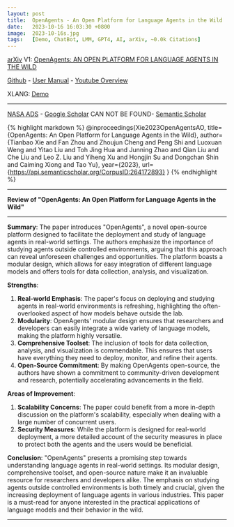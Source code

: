 ```yaml
---
layout: post
title:  OpenAgents - An Open Platform for Language Agents in the Wild
date:   2023-10-16 16:03:30 +0800
image:  2023-10-16s.jpg
tags:   [Demo, ChatBot, LMM, GPT4, AI, arXiv, ~0.0k Citations]
---
```


[arXiv](https://arxiv.org/abs/2310.10634) V1: [OpenAgents: AN OPEN PLATFORM FOR LANGUAGE AGENTS IN THE WILD](https://arxiv.org/pdf/2310.10634.pdf)

[Github](https://github.com/xlang-ai/OpenAgents) - 
[User Manual](https://docs.xlang.ai/user-manual/overview) - 
[Youtube Overview](https://www.youtube.com/watch?v=Jtfo_4m4GVE)

XLANG: [Demo](https://chat.xlang.ai)


---
[NASA ADS](https://ui.adsabs.harvard.edu/abs/2023arXiv231010634X/abstract) - 
[Google Scholar](https) CAN NOT BE FOUND- 
[Semantic Scholar](https://www.semanticscholar.org/paper/OpenAgents%3A-An-Open-Platform-for-Language-Agents-in-Xie-Zhou/f0227a0500f2875d9af3d62b5afb3bb93c2b4561)

{% highlight markdown %}
@inproceedings{Xie2023OpenAgentsAO,
  title={OpenAgents: An Open Platform for Language Agents in the Wild},
  author={Tianbao Xie and Fan Zhou and Zhoujun Cheng and Peng Shi and Luoxuan Weng and Yitao Liu and Toh Jing Hua and Junning Zhao and Qian Liu and Che Liu and Leo Z. Liu and Yiheng Xu and Hongjin Su and Dongchan Shin and Caiming Xiong and Tao Yu},
  year={2023},
  url={https://api.semanticscholar.org/CorpusID:264172893}
}
{% endhighlight %}

---
**Review of "OpenAgents: An Open Platform for Language Agents in the Wild"**

---
**Summary**:
The paper introduces "OpenAgents", a novel open-source platform designed to facilitate the deployment and study of language agents in real-world settings. The authors emphasize the importance of studying agents outside controlled environments, arguing that this approach can reveal unforeseen challenges and opportunities. The platform boasts a modular design, which allows for easy integration of different language models and offers tools for data collection, analysis, and visualization.

**Strengths**:
1. **Real-world Emphasis**: The paper's focus on deploying and studying agents in real-world environments is refreshing, highlighting the often-overlooked aspect of how models behave outside the lab.
2. **Modularity**: OpenAgents' modular design ensures that researchers and developers can easily integrate a wide variety of language models, making the platform highly versatile.
3. **Comprehensive Toolset**: The inclusion of tools for data collection, analysis, and visualization is commendable. This ensures that users have everything they need to deploy, monitor, and refine their agents.
4. **Open-Source Commitment**: By making OpenAgents open-source, the authors have shown a commitment to community-driven development and research, potentially accelerating advancements in the field.

**Areas of Improvement**:
1. **Scalability Concerns**: The paper could benefit from a more in-depth discussion on the platform's scalability, especially when dealing with a large number of concurrent users.
2. **Security Measures**: While the platform is designed for real-world deployment, a more detailed account of the security measures in place to protect both the agents and the users would be beneficial.

**Conclusion**:
"OpenAgents" presents a promising step towards understanding language agents in real-world settings. Its modular design, comprehensive toolset, and open-source nature make it an invaluable resource for researchers and developers alike. The emphasis on studying agents outside controlled environments is both timely and crucial, given the increasing deployment of language agents in various industries. This paper is a must-read for anyone interested in the practical applications of language models and their behavior in the wild.

---

